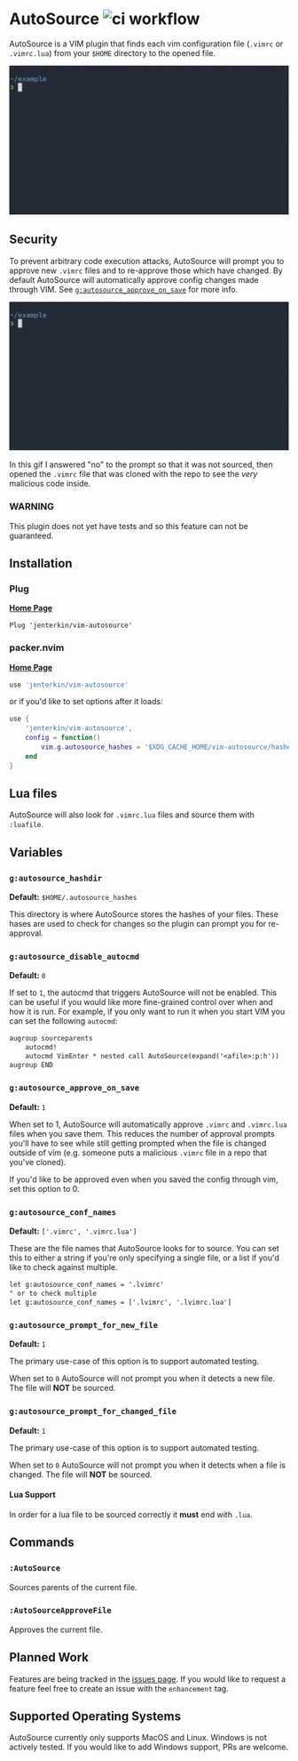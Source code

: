 # AutoSource  ![ci workflow](https://github.com/jenterkin/vim-autosource/actions/workflows/ci.yml/badge.svg)
AutoSource is a VIM plugin that finds each vim configuration file (`.vimrc` or `.vimrc.lua`) from your `$HOME` directory to the opened file.

![Example usage](static/example.gif)

## Security
To prevent arbitrary code execution attacks, AutoSource will prompt you to approve new `.vimrc` files and to re-approve those which have changed. By default AutoSource will automatically approve config changes made through VIM. See [`g:autosource_approve_on_save`](#g:autosource_approve_on_save) for more info.

![Security example](static/security_example.gif)

In this gif I answered "no" to the prompt so that it was not sourced, then opened the `.vimrc` file that was cloned with the repo to see the _very_ malicious code inside.

### WARNING
This plugin does not yet have tests and so this feature can not be guaranteed.

## Installation
### Plug
**[Home Page](https://github.com/junegunn/vim-plug)**

```vim
Plug 'jenterkin/vim-autosource'
```

### packer.nvim
**[Home Page](https://github.com/wbthomason/packer.nvim)**

```lua
use 'jenterkin/vim-autosource'
```

or if you'd like to set options after it loads:

```lua
use {
    'jenterkin/vim-autosource',
    config = function()
        vim.g.autosource_hashes = '$XDG_CACHE_HOME/vim-autosource/hashes'
    end
}
```

## Lua files
AutoSource will also look for `.vimrc.lua` files and source them with `:luafile`.

## Variables
### `g:autosource_hashdir`
**Default:** `$HOME/.autosource_hashes`

This directory is where AutoSource stores the hashes of your files. These hases are used to check for changes so the plugin can prompt you for re-approval.

### `g:autosource_disable_autocmd`
**Default:** `0`

If set to `1`, the autocmd that triggers AutoSource will not be enabled. This can be useful if you would like more fine-grained control over when and how it is run. For example, if you only want to run it when you start VIM you can set the following `autocmd`:

```vim
augroup sourceparents
    autocmd!
    autocmd VimEnter * nested call AutoSource(expand('<afile>:p:h'))
augroup END
```

### `g:autosource_approve_on_save`
**Default:** `1`

When set to 1, AutoSource will automatically approve `.vimrc` and `.vimrc.lua` files when you save them. This reduces the number of approval prompts you'll have to see while still getting prompted when the file is changed outside of vim (e.g. someone puts a malicious `.vimrc` file in a repo that you've cloned).

If you'd like to be approved even when you saved the config through vim, set this option to 0.

### `g:autosource_conf_names`
**Default:** `['.vimrc', '.vimrc.lua']`

These are the file names that AutoSource looks for to source. You can set this to either a string if you're only specifying a single file, or a list if you'd like to check against multiple.

```vim
let g:autosource_conf_names = '.lvimrc'
" or to check multiple
let g:autosource_conf_names = ['.lvimrc', '.lvimrc.lua']
```

### `g:autosource_prompt_for_new_file`
**Default:** `1`

The primary use-case of this option is to support automated testing.

When set to `0` AutoSource will not prompt you when it detects a new file. The file will **NOT** be sourced.

### `g:autosource_prompt_for_changed_file`
**Default:** `1`

The primary use-case of this option is to support automated testing.

When set to `0` AutoSource will not prompt you when it detects when a file is changed. The file will **NOT** be sourced.

#### Lua Support
In order for a lua file to be sourced correctly it **must** end with `.lua`.

## Commands

### `:AutoSource`
Sources parents of the current file.

### `:AutoSourceApproveFile`
Approves the current file.

## Planned Work
Features are being tracked in the [issues page](https://github.com/jenterkin/vim-autosource/issues?q=is%3Aopen+is%3Aissue+label%3Aenhancement). If you would like to request a feature feel free to create an issue with the `enhancement` tag.

## Supported Operating Systems
AutoSource currently only supports MacOS and Linux. Windows is not actively tested. If you would like to add Windows support, PRs are welcome.
